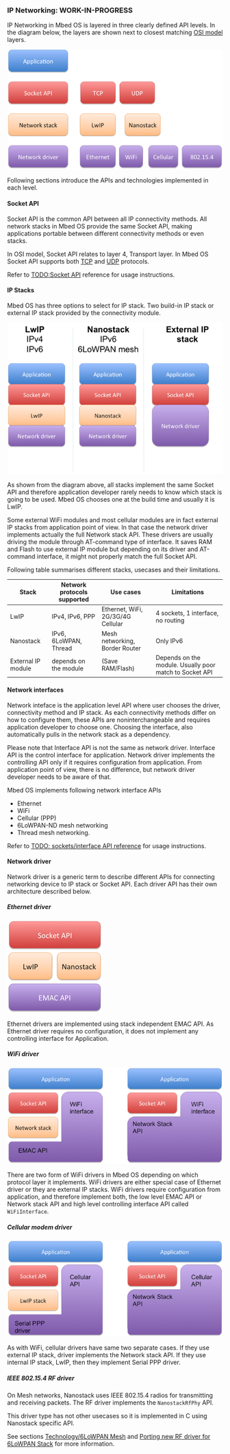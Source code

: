 ### IP Networking: WORK-IN-PROGRESS

IP Networking in Mbed OS is layered in three clearly defined API levels. In the diagram below,
the layers are shown next to closest matching [OSI model](https://en.wikipedia.org/wiki/OSI_model) layers.

![ip-networking](ip-networking.png)

Following sections introduce the APIs and technologies implemented in each level.

#### Socket API

Socket API is the common API between all IP connectivity methods. All network stacks in Mbed OS
provide the same Socket API, making applications portable between different connectivity methods
or even stacks.

In OSI model, Socket API relates to layer 4, Transport layer. In Mbed OS Socket API supports
both [TCP](https://en.wikipedia.org/wiki/Transmission_Control_Protocol) and [UDP](https://en.wikipedia.org/wiki/User_Datagram_Protocol) protocols.

Refer to [TODO:Socket API](networksockets.md) reference for usage instructions.

#### IP Stacks

Mbed OS has three options to select for IP stack. Two build-in IP stack or external IP
stack provided by the connectivity module.

![Network stack](networkstacks.png)

As shown from the diagram above, all stacks implement the same Socket API and
therefore application developer rarely needs to know which stack is going to be used.
Mbed OS chooses one at the build time and usually it is LwIP.

Some external WiFi modules and most cellular modules are in fact external IP stacks from
application point of view. In that case the network driver implements actually the full Network
stack API. These drivers are usually driving the module through AT-command type of interface.
It saves RAM and Flash to use external IP module but depending on its driver and AT-command
interface, it might not properly match the full Socket API.

Following table summarises different stacks, usecases and their limitations.

|Stack|Network protocols supported|Use cases|Limitations|
|-----|---------------------------|---------|-----------|
|LwIP|IPv4, IPv6, PPP|Ethernet, WiFi, 2G/3G/4G Cellular|4 sockets, 1 interface, no routing|
|Nanostack|IPv6, 6LoWPAN, Thread|Mesh networking, Border Router|Only IPv6|
|External IP module|depends on the module|(Save RAM/Flash)|Depends on the module. Usually poor match to Socket API|


#### Network interfaces

Network inteface is the application level API where user chooses the driver, connectivity method
and IP stack. As each connectivity methods differ on how to configure them, these APIs are
noninterchangeable and requires application developer to choose one. Choosing the interface, also
automatically pulls in the network stack as a dependency.

Please note that Interface API is not the same as network driver.
Interface API is the control interface for application. Network driver implements the controlling
API only if it requires configuration from application. From application point of view, there
is no difference, but network driver developer needs to be aware of that.

Mbed OS implements following network interface APIs

* Ethernet
* WiFi
* Cellular (PPP)
* 6LoWPAN-ND mesh networking
* Thread mesh networking.

Refer to [TODO: sockets/interface API reference](api/connectivity/networkinterface.md) for usage instructions.

#### Network driver

Network driver is a generic term to describe different APIs for connecting networking device to
IP stack or Socket API. Each driver API has their own architecture described below.

##### Ethernet driver

![Emac API](emac.png)

Ethernet drivers are implemented using stack independent EMAC API. As Ethernet driver requires
no configuration, it does not implement any controlling interface for Application.

##### WiFi driver

![WiFi driver](wifi.png)

There are two form of WiFi drivers in Mbed OS depending on which protocol layer it implements.
WiFi drivers are either special case of Ethernet driver or they are external IP stacks. WiFi
drivers require configuration from application, and therefore implement both, the low level EMAC API or Network stack API and high level controlling interface API called `WiFiInterface`.

##### Cellular modem driver

![Cellular driver](cellular.png)

As with WiFi, cellular drivers have same two separate cases. If they use external IP stack,
driver implements the Network stack API. If they use internal IP stack, LwIP, then they
implement Serial PPP driver.

##### IEEE 802.15.4 RF driver

On Mesh networks, Nanostack uses IEEE 802.15.4 radios for transmitting and receiving packets.
The RF driver implements the `NanostackRfPhy` API.

This driver type has not other usecases so it is implemented in C using Nanostack specific API.

See sections [Technology/6LoWPAN Mesh](quick_start_intro.md) and [Porting new RF driver for 6LoWPAN Stack](porting-new-rf-driver-for-6lowpan-stack)
for more information.
